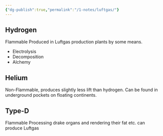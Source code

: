```yaml
---
{"dg-publish":true,"permalink":"/1-notes/luftgas/"}
---
```


## Hydrogen
Flammable
Produced in Luftgas production plants by some means.
- Electrolysis
- Decomposition
- Alchemy

## Helium
Non-Flammable, produces slightly less lift than hydrogen.
Can be found in underground pockets on floating continents.

## Type-D
Flammable
Processing drake organs and rendering their fat etc. can produce Luftgas